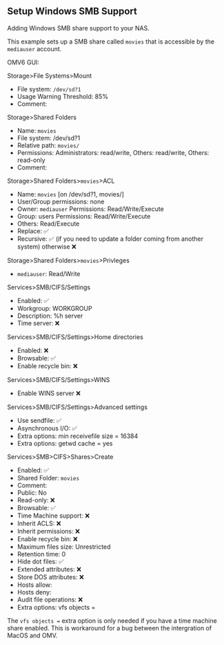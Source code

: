 ## Setup Windows SMB Support

Adding Windows SMB share support to your NAS.

This example sets up a SMB share called ```movies``` that is accessible by the ```mediauser``` account.

OMV6 GUI:

Storage>File Systems>Mount
* File system: ```/dev/sd?1```
* Usage Warning Threshold: 85%
* Comment:

Storage>Shared Folders
* Name: ```movies```
* File system: /dev/sd?1
* Relative path: ```movies/```
* Permissions: Administrators: read/write, Others: read/write, Others: read-only
* Comment:

Storage>Shared Folders>```movies```>ACL
* Name: ```movies``` [on /dev/sd?1, movies/]
* User/Group permissions: none
* Owner: ```mediauser``` Permissions: Read/Write/Execute
* Group: users Permissions: Read/Write/Execute
* Others: Read/Execute
* Replace: :white_check_mark:
* Recursive: :white_check_mark: (if you need to update a folder coming from another system) otherwise :x:

Storage>Shared Folders>```movies```>Privleges
* ```mediauser```: Read/Write

Services>SMB/CIFS/Settings
* Enabled: :white_check_mark:
* Workgroup: WORKGROUP
* Description: %h server
* Time server: :x:

Services>SMB/CIFS/Settings>Home directories
* Enabled: :x:
* Browsable: :white_check_mark:
* Enable recycle bin: :x:

Services>SMB/CIFS/Settings>WINS
* Enable WINS server :x:

Services>SMB/CIFS/Settings>Advanced settings
* Use sendfile: :white_check_mark:
* Asynchronous I/O: :white_check_mark:
* Extra options: min receivefile size = 16384
* Extra options: getwd cache = yes

Services>SMB>CIFS>Shares>Create
* Enabled: :white_check_mark:
* Shared Folder: ```movies```
* Comment:
* Public: No
* Read-only: :x:
* Browsable: :white_check_mark:
* Time Machine support: :x:
* Inherit ACLS: :x:
* Inherit permissions: :x:
* Enable recycle bin: :x:
* Maximum files size: Unrestricted
* Retention time: 0
* Hide dot files: :white_check_mark:
* Extended attributes: :x:
* Store DOS attributes: :x:
* Hosts allow:
* Hosts deny:
* Audit file operations: :x:
* Extra options: vfs objects = 

The ```vfs objects =``` extra option is only needed if you have a time machine share enabled.  This is workaround for a bug between the intergration of MacOS and OMV.
